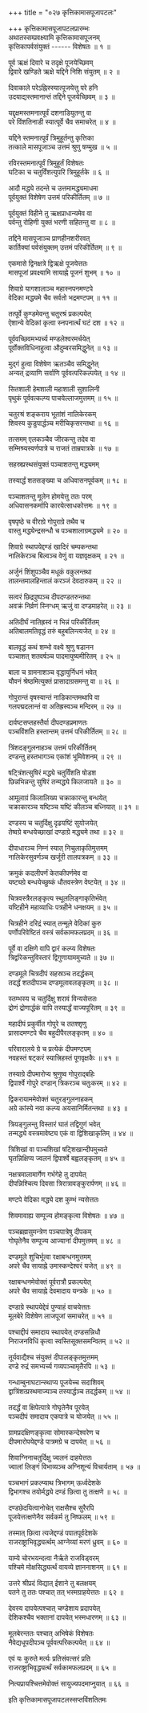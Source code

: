 +++
title = "०२७ कृत्तिकामासपूजापटलः"

+++
कृत्तिकामासपूजापटलप्रारम्भः    
अथातस्सम्प्रवक्ष्यामि कृत्तिकामासपूजनम्  
कृत्तिकापर्वसंयुक्तं ------ विशेषतः ॥ १ ॥


पूर्व ऋक्षं दिवारे च तदृक्षे पूजयेच्छिवम्  
द्विवारे खण्डिते ऋक्षे यद्दिने निशि संयुतम् ॥ २ ॥


दिवाकाले परेऽह्निस्स्यात्पूजयेत्तु परे हनि  
उदयाद्यस्तमानान्तं तद्दिने पूजयेच्छिवम् ॥ ३ ॥



यद्दृक्षमस्तमनात्पूर्वं दशनाडियुतन्तु वा  
परे विंशतिनाडी स्यात्पूर्वे चैव समाचरेत् ॥ ४ ॥


यद्दिने स्तमनात्पूर्वं त्रिमुहूर्तन्तु कृत्तिका  
तत्काले मासपूजाञ्च उत्तमं श्रुणु षण्मुख ॥ ५ ॥


रविरस्तमनात्पूर्वं त्रिमुहूर्तं विशेषतः  
घटिका च चतुर्विंशत्युपरि त्रिमुहूर्तके ॥ ६ ॥


आदौ मद्ध्ये तदन्ते च उत्तमामद्ध्यमाधमा  
पूर्वयुक्तं विशेषेण उत्तमं परिकीर्तितम् ॥ ७ ॥


पूर्वयुक्तं विहीने तु ऋक्षप्राधान्यमेव वा  
पर्वन्तु रोहिणी युक्तं भरणी सहितन्तु वा ॥ ८ ॥


तद्दिने मासपूजाञ्च प्राणहीनशरीरवत्  
कार्तिक्यां पर्वसंयुक्तम् उत्तमं परिकीर्तितम् ॥ ९ ॥


एकमासे द्विनक्षत्रे द्विऋक्षे पूजयेत्ततः  
मासपूजां प्रवक्ष्यामि सायाह्ने पूजनं शुभम् ॥ १० ॥


शिवाग्रे यागशालाञ्च महास्नपनमण्टपे  
वेदिका मद्ध्यमे चैव सर्वतो भद्रमण्टपम् ॥ ११ ॥


तत्पूर्वे कुण्डमेवन्तु चतुरश्रं प्रकल्पयेत्  
ऐशान्ये वेदिकां कृत्वा स्नपनार्त्थं घटं दश ॥ १२ ॥


पूर्ववच्छिवमभ्यर्च्य मण्डलेश्वरमर्चयेत्  
पूर्वोक्तविधिनाहुत्वा औदुम्बरसमिद्धुनेत् ॥ १३ ॥


मुद्गं हुत्वा विशेषेण ऋतञ्चैव समिद्धुनेत्  
अन्यत् द्रव्याणि सर्वाणि पूर्ववत्परिकल्पयेत् ॥ १४ ॥


सितशाली हेमशाली महाशाली सुशालिनी  
पृथुकं पूर्ववत्कल्प्य पाचयेल्लाजमुत्तमम् ॥ १५ ॥


चतुरश्रं शङ्कराय भूतांशं नालिकेरकम्  
शिवस्य कुडुपार्द्धञ्च मरीचिकृसरन्तथा ॥ १६ ॥


तत्समम् एलकञ्चैव जीरकन्तु तदेव वा  
सम्मिश्र्यस्वर्णपात्रे च राजतं ताम्रपात्रके ॥ १७ ॥


सहस्रप्रस्थसंयुक्तं पञ्चाशतन्तु मद्ध्यमम्  

तस्यार्द्धं शतसङ्ख्या च अधिवासनपूर्वकम् ॥ १८ ॥


पञ्चाशतन्तु मूलेन होमयेत्तु ततः परम्  
अधिवासनकर्मापि कारयेत्साधकोत्तमः ॥ १९ ॥


वृषपृष्ठे च वीराग्रे गोपुराग्रे तथैव च  
वास्तु मद्ध्येन्द्रसन्धौ च पञ्चशालाग्रमद्ध्यमे ॥ २० ॥


शिवाग्रे स्थापयेद्दण्डं खादिरं चम्पकन्तथा  
नालिकेरञ्च बिल्वञ्च वेणुं वा यज्ञवृक्षकम् ॥ २१ ॥


अर्जुनं शिंशुपञ्चैव मधूकं वकुलन्तथा  
तालन्तमालहिन्तालं करञ्जं देवदारुकम् ॥ २२ ॥


सत्वरं छिद्रपुष्पञ्च दीपदण्डतरुन्तथा  
अवक्रं निर्व्रणं स्निग्धम् ऋजुं वा दण्डमाहरेत् ॥ २३ ॥


अतिदीर्घं नातिह्रस्वं न भिन्नं परिकीर्तितम्  
अतिबालमतिवृद्धं तरुं बहुबलिन्त्यजेत् ॥ २४ ॥


बालवृद्धं कथं शम्भो वक्ष्ये श्रुणु षडानन  
पञ्चाशत् शतवर्षञ्च पादमायुष्यमीरितम् ॥ २५ ॥


बाला च ग्रामनाशञ्च वृद्धायुर्निधनं भवेत्  
यौवनं श्रेष्ठमित्युक्तं प्रासादाग्रसमन्तु वा ॥ २६ ॥


गोपुरान्तं वृषस्यान्तं नाडिकान्तमथापि वा  
गलपद्मदलान्तं वा अतिह्रस्वञ्च मन्दिरम् ॥ २७ ॥


दार्वष्टसप्तहस्तैर्वा दीपदण्डप्रमाणतः  
पञ्चविंशति हस्तान्तम् उत्तमं परिकीर्तितम् ॥ २८ ॥


त्रिंशदङ्गुलनाहञ्च उत्तमं परिकीर्तितम्  
दण्डन्तु हस्तभागञ्च एकांशं भूमिवेशनम् ॥ २९ ॥


षट्त्रिंशत्सुषिरं मद्ध्ये चतुर्विंशति षोडश  
छिन्नभिन्नन्तु सुषिरं तन्मद्ध्ये किलजायते ॥ ३० ॥


आमूलाग्रं किलालिख्य चक्राकारन्तु बन्धयेत्  
चक्राकारञ्च यष्टिञ्च यष्टिं कीलञ्च बध्नियात् ॥ ३१ ॥


दण्डस्य च चतुर्दिक्षु दृढयष्टिं सुयोजयेत्  
तेष्वग्रे बन्धयेच्छाखां दण्डाग्रे मद्ध्यमे तथा ॥ ३२ ॥



दीपाधारञ्च निम्नं स्यात् निचुलाकृतिमुत्तमम्  
नालिकेरसुवर्णञ्च खर्जूरी तालपत्रकम् ॥ ३३ ॥


क्रमुकं कदलीपर्णं केतकीपर्णमेव वा  
यष्ट्यग्रे बन्धयेच्छुष्कं धौतवस्त्रेण वेष्टयेत् ॥ ३४ ॥


चित्रवस्त्रैरलङ्कृत्य स्थूललिङ्गाकृतिर्भवेत्  
यष्टिहीने महाव्याधिः पत्रहीने धनक्षयम् ॥ ३५ ॥


चित्रहीने दरिद्रं स्यात् तन्मूले वेदिकां कुरु  
पर्णोपरिवेष्टितं वस्त्रं सर्वकामफलप्रदम् ॥ ३६ ॥


पूर्वे वा दक्षिणे वापि द्वारं कल्प्य विशेषतः  
त्रिर्द्वारेकन्तुविस्तारं द्विगुणायाममुच्यते ॥ ३७ ॥


दण्डमूले चित्रदीपं सहस्रञ्च तदर्द्धकम्  
तदर्द्धं शतदीपञ्च दण्डमूलावलङ्कृतम् ॥ ३८ ॥


स्तम्भस्य च चतुर्दिक्षु शरावं विन्यसेत्ततः  
द्रोणं द्रोणार्द्धकं वापि तस्यार्द्धं वाज्यपूरितम् ॥ ३९ ॥


महादीपं प्रकुर्वीत गोपुरे च ततश्शृणु  
प्रासादमण्टपे चैव बहुदीपैरलङ्कृतम् ॥ ४० ॥


परिवारालये ग्रे च प्रत्येकं दीपमण्टपम्  
नवहस्तं षट्करं स्यात्त्रिहस्तं पूगवृक्षकैः ॥ ४१ ॥


तस्याग्रे दीपमारोप्य श्रुणुष्व गोपुराद्बहिः  
द्विपार्श्वे गोपुरे दण्डान् त्रिकरञ्च चतुःकरम् ॥ ४२ ॥


द्विकरायाममेवोक्तं चतुरङ्गुलनाहकम्  
अग्रे कांस्ये नवा कल्प्य अयसानिर्मितन्तथा ॥ ४३ ॥


त्रियङ्गुलन्तु विस्तारं घातं तद्विगुणं भवेत्  
तन्मद्ध्ये वस्त्रमावेष्ट्य एकं वा द्विशिखाकृतिम् ॥ ४४ ॥


त्रिशिखां वा पञ्चशिखां षट्शिखान्दीपमुच्यते  
घृतन्निक्षिप्य ज्वलनं द्विपार्श्वे बह्वलङ्कृतम् ॥ ४५ ॥


नक्षत्रमालामार्गेण गर्भगेहे तु दापयेत्  
दीपन्निश्चित्य दिवसा त्रिरात्रावङ्कुरार्पणम् ॥ ४६ ॥


मण्टपे वेदिका मद्ध्ये दश कुम्भं न्यसेत्ततः  

शिवमावाह्य सम्पूज्य होमङ्कृत्वा विशेषतः ॥ ४७ ॥


पञ्चब्रह्मसुमन्त्रेण पञ्चपात्रेषु दीपकम्  
गोघृतेनैव सम्पूज्य आज्यानां दीपमुत्तमम् ॥ ४८ ॥


दण्डमूले शुचिर्भूत्वा रक्षाबन्धनमुत्तमम्  
अपरे चैव सायाह्ने उमास्कन्देश्वरं यजेत् ॥ ४९ ॥


रक्षाबन्धनमेवोक्तं पूर्वरात्रौ प्रकल्पयेत्  
अपरे चैव सायाह्ने देवमादाय यन्त्रके ॥ ५० ॥


दण्डाग्रे स्थापयेद्देवं पुण्याहं वाचयेत्ततः  
मूलबेरे विशेषेण लाजपूजां समाचरेत् ॥ ५१ ॥


पश्चाद्दीपं समादाय स्थापयेत् दण्डसन्निधौ  
निराजनविधिं कृत्वा स्वस्तिसूक्तसमन्वितम् ॥ ५२ ॥


तूर्यवाद्यैश्च संयुक्तं दीपालङ्कृतमुत्तमम्  
दण्डे रुद्रं समभ्यर्च्य गव्यपञ्चामृतैरपि ॥ ५३ ॥


गन्धाम्बुनाघटान्स्थाप्य पूजयेच्च सदाशिवम्  
द्वात्रिंशत्प्रस्थमाज्यञ्च तस्यार्द्धञ्च तदर्द्धकम् ॥ ५४ ॥


तदर्द्धं वा क्षिपेत्पात्रे गोघृतेनैव पूरयेत्  
पञ्चदीपं समादाय एकपात्रे च योजयेत् ॥ ५५ ॥


ग्रामप्रदक्षिणङ्कृत्वा सोमास्कन्देश्वरेण च  
दीपमारोपयेद्दण्डे पात्रमग्रे च दापयेत् ॥ ५६ ॥


शिवाग्निनाचतुर्दिक्षु ज्वलनं दाहयेत्ततः  
ज्वालां लिङ्गं विभाव्यञ्च अग्निशून्यं विचार्यताम् ॥ ५७ ॥


पञ्चभागं प्रकल्प्याथ त्रिभागम् ऊर्ध्वदेशके  
द्विभागश्च तयोर्मद्ध्ये दण्डं छित्वा तु तत्क्षणे ॥ ५८ ॥


दण्डछेदयित्वानोचेत् राक्षसैश्च सुरैरपि  
पूजयेत्तत्क्षणेनैव सर्वकर्म तु निष्फलम् ॥ ५९ ॥


तस्मात् छित्वा त्यजेद्दण्डं पपातपूर्वदेशके  
राजराष्ट्राभिवृद्ध्यर्त्थम् आग्नेय्यां मरणं ध्रुवम् ॥ ६० ॥


याम्ये चोरभयन्दत्वा नैर्ऋते राजविड्वरम्  
पश्चिमे मोक्षसिद्ध्यर्त्थं वायव्ये ज्ञाननाशनम् ॥ ६१ ॥



उत्तरे श्रीप्रदं विद्यात् ईशाने तु बलक्षयम्  
पतने तु ततः पश्चात् तत् भस्मग्राहयेत्ततः ॥ ६२ ॥


देवस्य दापयेत्पश्चात् चण्डेशाय प्रदापयेत्  
देशिकश्चैव भक्तानां दापयेत् भस्मधारणम् ॥ ६३ ॥


मूलबेरन्ततः पश्चात् अभिषेकं विशेषतः  
नैवेद्यधूपदीपञ्च पूर्ववत्परिकल्पयेत् ॥ ६४ ॥


एवं यः कुरुते मर्त्यः प्रतिसंवत्सरं प्रति  
राजराष्ट्राभिवृद्ध्यर्त्थं सर्वकामफलप्रदम् ॥ ६५ ॥


नित्यप्रायश्चित्तमेवोक्तं सायुज्यपदमाप्नुयात् ॥ ६६ ॥


इति कृत्तिकामासपूजापटलस्सप्तविंशतितमः  
